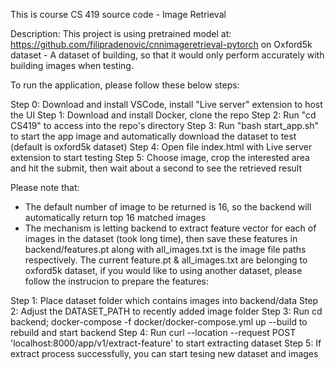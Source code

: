 This is course CS 419 source code - Image Retrieval

Description: This project is using pretrained model at: https://github.com/filipradenovic/cnnimageretrieval-pytorch on Oxford5k dataset - A dataset of building, so that it would only perform accurately with building images when testing.

To run the application, please follow these below steps:

Step 0: Download and install VSCode, install "Live server" extension to host the UI
Step 1: Download and install Docker, clone the repo
Step 2: Run "cd CS419" to access into the repo's directory
Step 3: Run "bash start_app.sh" to start the app image and automatically download the dataset to test (default is oxford5k dataset)
Step 4: Open file index.html with Live server extension to start testing
Step 5: Choose image, crop the interested area and hit the submit, then wait about a second to see the retrieved result

Please note that: 

- The default number of image to be returned is 16, so the backend will automatically return top 16 matched images
- The mechanism is letting backend to extract feature vector for each of images in the dataset (took long time), then save these features in backend/features.pt along with all_images.txt is the image file paths respectively. The current feature.pt & all_images.txt are belonging to oxford5k dataset, if you would like to using another dataset, please follow the instrucion to prepare the features:

Step 1: Place dataset folder which contains images into backend/data
Step 2: Adjust the DATASET_PATH to recently added image folder
Step 3: Run cd backend; docker-compose -f docker/docker-compose.yml up --build to rebuild and start backend
Step 4: Run curl --location --request POST 'localhost:8000/app/v1/extract-feature' to start extracting dataset
Step 5: If extract process successfully, you can start tesing new dataset and images